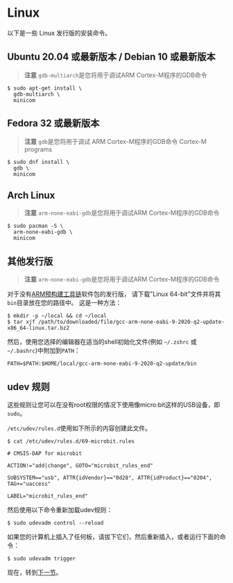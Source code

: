 # Linux

以下是一些 Linux 发行版的安装命令。

## Ubuntu 20.04 或最新版本 / Debian 10 或最新版本

> **注意** `gdb-multiarch`是您将用于调试ARM Cortex-M程序的GDB命令
``` console
$ sudo apt-get install \
  gdb-multiarch \
  minicom
```

## Fedora 32 或最新版本
> **注意** `gdb`是您将用于调试 ARM Cortex-M程序的GDB命令
> Cortex-M programs
``` console
$ sudo dnf install \
  gdb \
  minicom
```

## Arch Linux

> **注意** `arm-none-eabi-gdb`是您将用于调试ARM Cortex-M程序的GDB命令
``` console
$ sudo pacman -S \
  arm-none-eabi-gdb \
  minicom
```

## 其他发行版

> **注意** `arm-none-eabi-gdb`是您将用于调试ARM Cortex-M程序的GDB命令

对于没有[ARM预构建工具链](https://developer.arm.com/open-source/gnu-toolchain/gnu-rm/downloads)软件包的发行版，
请下载"Linux 64-bit"文件并将其`bin`目录放在您的路径中。
这是一种方法：

``` console
$ mkdir -p ~/local && cd ~/local
$ tar xjf /path/to/downloaded/file/gcc-arm-none-eabi-9-2020-q2-update-x86_64-linux.tar.bz2
```

然后，使用您选择的编辑器在适当的shell初始化文件(例如 `~/.zshrc` 或 `~/.bashrc`)中附加到`PATH`：

```
PATH=$PATH:$HOME/local/gcc-arm-none-eabi-9-2020-q2-update/bin
```

## udev 规则

这些规则让您可以在没有root权限的情况下使用像micro:bit这样的USB设备，即`sudo`。

`/etc/udev/rules.d`使用如下所示的内容创建此文件。

``` console
$ cat /etc/udev/rules.d/69-microbit.rules
```

``` text
# CMSIS-DAP for microbit

ACTION!="add|change", GOTO="microbit_rules_end"

SUBSYSTEM=="usb", ATTR{idVendor}=="0d28", ATTR{idProduct}=="0204", TAG+="uaccess"

LABEL="microbit_rules_end"
```

然后使用以下命令重新加载udev规则：

``` console
$ sudo udevadm control --reload
```

如果您的计算机上插入了任何板，请拔下它们，然后重新插入，或者运行下面的命令：

``` console
$ sudo udevadm trigger
```

现在，转到[下一节]。

[下一节]: verify.md
